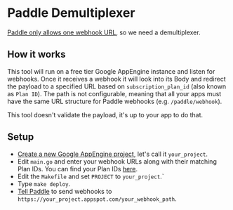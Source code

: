 # Paddle Demultiplexer
[Paddle only allows one webhook URL](https://jasminek.net/blog/post/paddle_multiple_webhooks/), so we need a demultiplexer.

## How it works
This tool will run on a free tier Google AppEngine instance and listen for webhooks.
Once it receives a webhook it will look into its Body and redirect the payload to a specified URL based on `subscription_plan_id` (also known as `Plan ID`).
The path is not configurable, meaning that all your apps must have the same URL structure for Paddle webhooks (e.g. `/paddle/webhook`).

This tool doesn't validate the payload, it's up to your app to do that.

## Setup
- [Create a new Google AppEngine project](https://console.cloud.google.com/projectcreate), let's call it `your_project`.
- Edit `main.go` and enter your webhook URLs along with their matching Plan IDs. You can find your Plan IDs [here](https://vendors.paddle.com/subscriptions/plans).
- Edit the `Makefile` and set `PROJECT` to `your_project`.`
- Type `make deploy`.
- [Tell Paddle](https://vendors.paddle.com/alerts-webhooks) to send webhooks to `https://your_project.appspot.com/your_webhook_path`.
